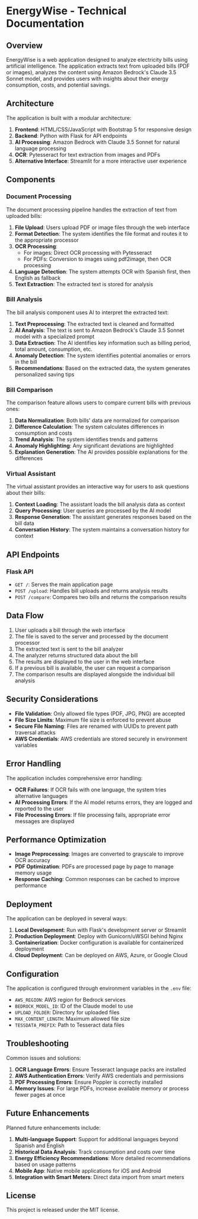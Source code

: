 # EnergyWise - Technical Documentation

## Overview

EnergyWise is a web application designed to analyze electricity bills using artificial intelligence. The application extracts text from uploaded bills (PDF or images), analyzes the content using Amazon Bedrock's Claude 3.5 Sonnet model, and provides users with insights about their energy consumption, costs, and potential savings.

## Architecture

The application is built with a modular architecture:

1. **Frontend**: HTML/CSS/JavaScript with Bootstrap 5 for responsive design
2. **Backend**: Python with Flask for API endpoints
3. **AI Processing**: Amazon Bedrock with Claude 3.5 Sonnet for natural language processing
4. **OCR**: Pytesseract for text extraction from images and PDFs
5. **Alternative Interface**: Streamlit for a more interactive user experience

## Components

### Document Processing

The document processing pipeline handles the extraction of text from uploaded bills:

1. **File Upload**: Users upload PDF or image files through the web interface
2. **Format Detection**: The system identifies the file format and routes it to the appropriate processor
3. **OCR Processing**: 
   - For images: Direct OCR processing with Pytesseract
   - For PDFs: Conversion to images using pdf2image, then OCR processing
4. **Language Detection**: The system attempts OCR with Spanish first, then English as fallback
5. **Text Extraction**: The extracted text is stored for analysis

### Bill Analysis

The bill analysis component uses AI to interpret the extracted text:

1. **Text Preprocessing**: The extracted text is cleaned and formatted
2. **AI Analysis**: The text is sent to Amazon Bedrock's Claude 3.5 Sonnet model with a specialized prompt
3. **Data Extraction**: The AI identifies key information such as billing period, total amount, consumption, etc.
4. **Anomaly Detection**: The system identifies potential anomalies or errors in the bill
5. **Recommendations**: Based on the extracted data, the system generates personalized saving tips

### Bill Comparison

The comparison feature allows users to compare current bills with previous ones:

1. **Data Normalization**: Both bills' data are normalized for comparison
2. **Difference Calculation**: The system calculates differences in consumption and costs
3. **Trend Analysis**: The system identifies trends and patterns
4. **Anomaly Highlighting**: Any significant deviations are highlighted
5. **Explanation Generation**: The AI provides possible explanations for the differences

### Virtual Assistant

The virtual assistant provides an interactive way for users to ask questions about their bills:

1. **Context Loading**: The assistant loads the bill analysis data as context
2. **Query Processing**: User queries are processed by the AI model
3. **Response Generation**: The assistant generates responses based on the bill data
4. **Conversation History**: The system maintains a conversation history for context

## API Endpoints

### Flask API

- `GET /`: Serves the main application page
- `POST /upload`: Handles bill uploads and returns analysis results
- `POST /compare`: Compares two bills and returns the comparison results

## Data Flow

1. User uploads a bill through the web interface
2. The file is saved to the server and processed by the document processor
3. The extracted text is sent to the bill analyzer
4. The analyzer returns structured data about the bill
5. The results are displayed to the user in the web interface
6. If a previous bill is available, the user can request a comparison
7. The comparison results are displayed alongside the individual bill analysis

## Security Considerations

- **File Validation**: Only allowed file types (PDF, JPG, PNG) are accepted
- **File Size Limits**: Maximum file size is enforced to prevent abuse
- **Secure File Naming**: Files are renamed with UUIDs to prevent path traversal attacks
- **AWS Credentials**: AWS credentials are stored securely in environment variables

## Error Handling

The application includes comprehensive error handling:

- **OCR Failures**: If OCR fails with one language, the system tries alternative languages
- **AI Processing Errors**: If the AI model returns errors, they are logged and reported to the user
- **File Processing Errors**: If file processing fails, appropriate error messages are displayed

## Performance Optimization

- **Image Preprocessing**: Images are converted to grayscale to improve OCR accuracy
- **PDF Optimization**: PDFs are processed page by page to manage memory usage
- **Response Caching**: Common responses can be cached to improve performance

## Deployment

The application can be deployed in several ways:

1. **Local Development**: Run with Flask's development server or Streamlit
2. **Production Deployment**: Deploy with Gunicorn/uWSGI behind Nginx
3. **Containerization**: Docker configuration is available for containerized deployment
4. **Cloud Deployment**: Can be deployed on AWS, Azure, or Google Cloud

## Configuration

The application is configured through environment variables in the `.env` file:

- `AWS_REGION`: AWS region for Bedrock services
- `BEDROCK_MODEL_ID`: ID of the Claude model to use
- `UPLOAD_FOLDER`: Directory for uploaded files
- `MAX_CONTENT_LENGTH`: Maximum allowed file size
- `TESSDATA_PREFIX`: Path to Tesseract data files

## Troubleshooting

Common issues and solutions:

1. **OCR Language Errors**: Ensure Tesseract language packs are installed
2. **AWS Authentication Errors**: Verify AWS credentials and permissions
3. **PDF Processing Errors**: Ensure Poppler is correctly installed
4. **Memory Issues**: For large PDFs, increase available memory or process fewer pages at once

## Future Enhancements

Planned future enhancements include:

1. **Multi-language Support**: Support for additional languages beyond Spanish and English
2. **Historical Data Analysis**: Track consumption and costs over time
3. **Energy Efficiency Recommendations**: More detailed recommendations based on usage patterns
4. **Mobile App**: Native mobile applications for iOS and Android
5. **Integration with Smart Meters**: Direct data import from smart meters

## License

This project is released under the MIT license.
